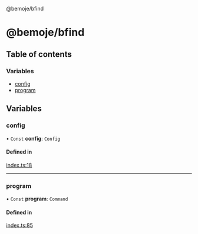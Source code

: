 @bemoje/bfind

# @bemoje/bfind

## Table of contents

### Variables

- [config](https://github.com/bemoje/tsmono/blob/main/pkg/bfind/docs/md/index.md#config)
- [program](https://github.com/bemoje/tsmono/blob/main/pkg/bfind/docs/md/index.md#program)

## Variables

### config

• `Const` **config**: `Config`

#### Defined in

[index.ts:18](https://github.com/bemoje/tsmono/blob/8bd5d16/pkg/bfind/src/index.ts#L18)

___

### program

• `Const` **program**: `Command`

#### Defined in

[index.ts:85](https://github.com/bemoje/tsmono/blob/8bd5d16/pkg/bfind/src/index.ts#L85)
